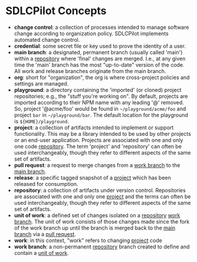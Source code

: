 # SDLCPilot Concepts

- <span id="change-control">__change control__</span>: a collection of processes intended to manage software change according to organization policy. SDLCPilot implements automated change control.
- <span id="credential">__credential__</span>: some secret file or key used to prove the identity of a user.
- <span id="main-branch">__main branch__</span>: a designated, permanent branch (usually called 'main') within a [repository](#repository) where 'final' changes are merged. I.e., at any given time the 'main' branch has the most "up-to-date" version of the code. All work and release branches originate from the main branch.
- <span id="org">__org__</span>: short for "organization", the org is where cross-project policies and settings are managed.
- <span id="playground">__playground__</span>: a directory containing the 'imported' (or cloned) project repositories; e.g., the "stuff you're working on". By default, projects are imported according to their NPM name with any leading '@' removed. So, project '@acme/foo' would be found in `~/playground/acme/foo` and project `bar` in `~/playground/bar`. The default location for the playground is `${HOME}/playground`.
- <span id="project">__project__</span>: a collection of artifacts intended to implement or support functionality. This may be a library intended to be used by other projects or an end-user application. Projects are associated with one and only one code [repository](#repository). The term 'project' and 'repository' can often be used interchangeably, though they refer to different aspects of the same set of artifacts.
- <span id="pull-request">__pull request__</span>: a request to merge changes from a [work branch](#work-branch) to the [main branch](#main-branch).
- <span id="release">__release__</span>: a specific tagged snapshot of a [project](#project) which has been released for consumption.
- <span id="repository">__repository__</span>: a collection of artifacts under version control. Repositories are associated with one and only one [project](#project) and the terms can often be used interchangeably, though they refer to different aspects of the same set of artifacts.
- <span id="unit-of-work">__unit of work__</span>: a defined set of changes isolated on a [repository](#repository) [work branch](#work-branch). The unit of work consists of those changes made since the fork of the work branch up until the branch is merged back to the [main branch](#main-branch) via a [pull request](#pull-request).
- <span id="work">__work__</span>: in this context, "work" refers to changing [project](#project) code
- <span id="work-branch">__work branch__</span>: a non-permanent [repository](#repository) branch created to define and contain a [unit of work](#unit-of-work).